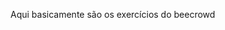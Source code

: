 <head>
    <p> Aqui basicamente são os exercícios do beecrowd <a href="https://www.beecrowd.com.br/judge/pt/problems/index/1">
</head>
